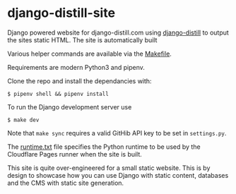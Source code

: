 # django-distill-site

Django powered website for django-distill.com using
[django-distill](https://github.com/meeb/django-distill) to output the sites
static HTML. The site is automatically built 

Various helper commands are available via the
[Makefile](https://github.com/meeb/django-distill-site/blob/main/Makefile).

Requirements are modern Python3 and pipenv.

Clone the repo and install the dependancies with:

    $ pipenv shell && pipenv install

To run the Django development server use

    $ make dev

Note that `make sync` requires a valid GitHib API key to be set in
`settings.py`.

The
[runtime.txt](https://github.com/meeb/django-distill-site/blob/main/runtime.txt)
file specifies the Python runtime to be used by the Cloudflare Pages runner
when the site is built.

This site is quite over-engineered for a small static website. This is by
design to showcase how you can use Django with static content, databases and
the CMS with static site generation.
